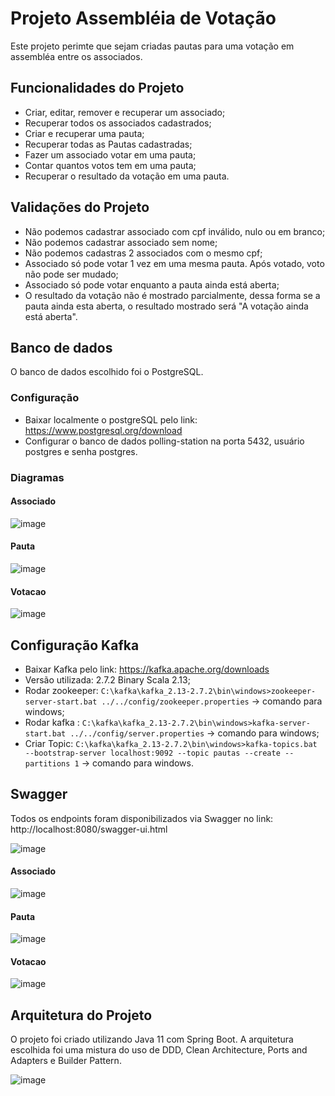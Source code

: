 # Projeto Assembléia de Votação
Este projeto perimte que sejam criadas pautas para uma votação em assembléa entre os associados.

## Funcionalidades do Projeto
* Criar, editar, remover e recuperar um associado;
* Recuperar todos os associados cadastrados;
* Criar e recuperar uma pauta;
* Recuperar todas as Pautas cadastradas;
* Fazer um associado votar em uma pauta;
* Contar quantos votos tem em uma pauta;
* Recuperar o resultado da votação em uma pauta.

## Validações do Projeto
* Não podemos cadastrar associado com cpf inválido, nulo ou em branco;
* Não podemos cadastrar associado sem nome;
* Não podemos cadastras 2 associados com o mesmo cpf;
* Associado só pode votar 1 vez em uma mesma pauta. Após votado, voto não pode ser mudado;
* Associado só pode votar enquanto a pauta ainda está aberta;
* O resultado da votação não é mostrado parcialmente, dessa forma se a pauta ainda esta aberta, o resultado mostrado será "A votação ainda está aberta".

## Banco de dados
O banco de dados escolhido foi o PostgreSQL.

### Configuração
* Baixar localmente o postgreSQL pelo link: https://www.postgresql.org/download
* Configurar o banco de dados polling-station na porta 5432, usuário postgres e senha postgres.

### Diagramas
#### Associado
![image](https://user-images.githubusercontent.com/70900973/204954284-0e10238c-d1fc-41f3-92d0-f29f37bc5377.png)

#### Pauta
![image](https://user-images.githubusercontent.com/70900973/204954323-4e35943d-b06d-4b23-8c27-bac21d0de491.png)

#### Votacao
![image](https://user-images.githubusercontent.com/70900973/204954404-86ee0ec2-7d88-4974-88b2-840c19da767b.png)


## Configuração Kafka
* Baixar Kafka pelo link: https://kafka.apache.org/downloads
* Versão utilizada: 2.7.2 Binary Scala 2.13;
* Rodar zookeeper: `C:\kafka\kafka_2.13-2.7.2\bin\windows>zookeeper-server-start.bat ../../config/zookeeper.properties` -> comando para windows;
* Rodar kafka : `C:\kafka\kafka_2.13-2.7.2\bin\windows>kafka-server-start.bat ../../config/server.properties` -> comando para windows;
* Criar Topic: `C:\kafka\kafka_2.13-2.7.2\bin\windows>kafka-topics.bat --bootstrap-server localhost:9092 --topic pautas --create --partitions 1` -> comando para windows.

## Swagger
Todos os endpoints foram disponibilizados via Swagger no link: http://localhost:8080/swagger-ui.html

![image](https://user-images.githubusercontent.com/70900973/204953658-6b7a87fb-2ce2-4ea4-b926-52a9016d94b9.png)

#### Associado
![image](https://user-images.githubusercontent.com/70900973/204961991-097cc47c-50cf-447f-ac54-d3de188ab2bf.png)

#### Pauta
![image](https://user-images.githubusercontent.com/70900973/204962034-7eb6912c-bd67-44a1-8f2f-f213c04471cd.png)

#### Votacao
![image](https://user-images.githubusercontent.com/70900973/204962068-c661bcde-f174-4b4a-b23b-bf4b5f057c58.png)


## Arquitetura do Projeto
O projeto foi criado utilizando Java 11 com Spring Boot. A arquitetura escolhida foi uma mistura do uso de DDD, Clean Architecture, Ports and Adapters e Builder Pattern.

![image](https://user-images.githubusercontent.com/70900973/204956796-ef5b20bb-8249-4bde-b651-8931e2ae9189.png)
